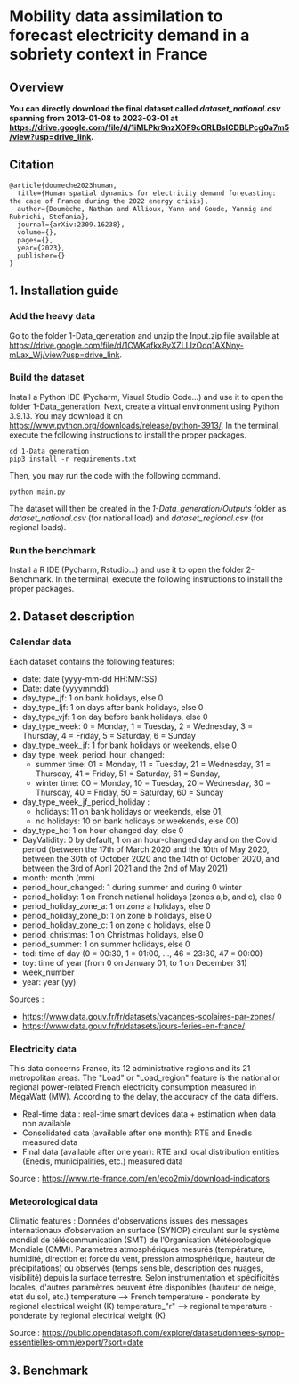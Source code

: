 # Mobility data assimilation to forecast electricity demand in a sobriety context in France

## Overview

**You can directly download the final dataset called *dataset_national.csv* spanning from 2013-01-08 to 2023-03-01 
at https://drive.google.com/file/d/1iMLPkr9nzXOF9cORLBsICDBLPcg0a7m5/view?usp=drive_link.**

## Citation

    @article{doumeche2023human,
      title={Human spatial dynamics for electricity demand forecasting: the case of France during the 2022 energy crisis},
      author={Doumèche, Nathan and Allioux, Yann and Goude, Yannig and Rubrichi, Stefania},
      journal={arXiv:2309.16238},
      volume={},
      pages={},
      year={2023},
      publisher={}
    }

## 1. Installation guide

### Add the heavy data
Go to the folder 1-Data_generation and unzip the Input.zip file available at https://drive.google.com/file/d/1CWKafkx8yXZLLlzOdq1AXNny-mLax_Wj/view?usp=drive_link.

### Build the dataset
Install a Python IDE (Pycharm, Visual Studio Code...) and use it to open the folder 1-Data_generation. 
Next, create a virtual environment using Python 3.9.13.
You may download it on https://www.python.org/downloads/release/python-3913/. 
In the terminal, execute the following instructions to install the proper packages.

    cd 1-Data_generation
    pip3 install -r requirements.txt

Then, you may run the code with the following command.

    python main.py

The dataset will then be created in the _1-Data_generation/Outputs_ folder as _dataset_national.csv_ (for national 
load) and _dataset_regional.csv_ (for regional loads).

### Run the benchmark
Install a R IDE (Pycharm, Rstudio...) and use it to open the folder 2-Benchmark.
In the terminal, execute the following instructions to install the proper packages.

## 2. Dataset description

### Calendar data


Each dataset contains the following features:
- date: date (yyyy-mm-dd HH:MM:SS)
- Date: date (yyyymmdd) 
- day_type_jf: 1 on bank holidays, else 0
- day_type_ljf: 1 on days after bank holidays, else 0
- day_type_vjf: 1 on day before bank holidays, else 0
- day_type_week: 0 = Monday, 1 = Tuesday, 2 = Wednesday, 3 = Thursday, 4 = Friday, 5 = Saturday, 6 = Sunday
- day_type_week_jf: 1  for bank holidays or weekends, else 0
- day_type_week_period_hour_changed: 
  * summer time: 01 = Monday, 11 = Tuesday, 21 = Wednesday, 31 = Thursday, 41 = Friday,
      51 = Saturday, 61 = Sunday, 
  * winter time: 00 = Monday, 10 = Tuesday, 20 = Wednesday, 30 = Thursday, 40 = Friday, 50 = Saturday,
      60 = Sunday
- day_type_week_jf_period_holiday : 
  * holidays: 11 on bank holidays or weekends, else 01, 
  * no holidays: 10 on bank holidays or weekends, else 00)
- day_type_hc: 1 on hour-changed day, else 0
- DayValidity: 0 by default, 1 on an hour-changed day and on the Covid period (between the 17th of March 2020 and the 10th of May 2020,
between the 30th of October 2020 and the 14th of October 2020, and between the 3rd of April 2021 and the 2nd of May 2021)
- month: month (mm)
- period_hour_changed: 1 during summer and during 0 winter
- period_holiday: 1 on French national holidays (zones a,b, and c), else 0
- period_holiday_zone_a: 1 on zone a holidays, else 0
- period_holiday_zone_b: 1 on zone b holidays, else 0
- period_holiday_zone_c: 1 on zone c holidays, else 0
- period_christmas: 1 on Christmas holidays, else 0
- period_summer: 1 on summer holidays, else 0
- tod: time of day (0 = 00:30, 1 = 01:00, ..., 46 = 23:30, 47 = 00:00)
- toy: time of year (from 0 on January 01, to 1 on December 31)
- week_number  
- year: year (yy)

Sources :
- https://www.data.gouv.fr/fr/datasets/vacances-scolaires-par-zones/
- https://www.data.gouv.fr/fr/datasets/jours-feries-en-france/

### Electricity data

This data concerns France, its 12 administrative regions and its 21 metropolitan areas.
The "Load" or "Load_region" feature is the national or regional power-related French electricity consumption
measured in MegaWatt (MW).
According to the delay, the accuracy of the data differs.
- Real-time data : real-time smart devices data + estimation when data non available
- Consolidated data (available after one month): RTE and Enedis measured data 
- Final data  (available after one year): RTE and local distribution entities (Enedis, municipalities, etc.) measured data


Source : https://www.rte-france.com/en/eco2mix/download-indicators


### Meteorological data

Climatic features :
    Données d'observations issues des messages internationaux d’observation en surface (SYNOP)
    circulant sur le système mondial de télécommunication (SMT) de l’Organisation Météorologique Mondiale (OMM).
    Paramètres atmosphériques mesurés (température, humidité, direction et force du vent, pression atmosphérique, hauteur de précipitations)
    ou observés (temps sensible, description des nuages, visibilité) depuis la surface terrestre.
    Selon instrumentation et spécificités locales, d'autres paramètres peuvent être disponibles (hauteur de neige, état du sol, etc.)
        temperature --> French temperature - ponderate by regional electrical weight (K)
        temperature_"r" --> regional temperature - ponderate by regional electrical weight (K)

Source : https://public.opendatasoft.com/explore/dataset/donnees-synop-essentielles-omm/export/?sort=date

## 3. Benchmark 